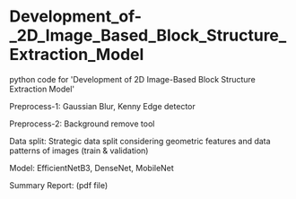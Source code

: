 # Development_of-_2D_Image_Based_Block_Structure_Extraction_Model
python code for 'Development of 2D Image-Based Block Structure Extraction Model'

Preprocess-1: Gaussian Blur, Kenny Edge detector

Preprocess-2: Background remove tool

Data split: Strategic data split considering geometric features and data patterns of images (train & validation)

Model: EfficientNetB3, DenseNet, MobileNet

Summary Report: (pdf file)
